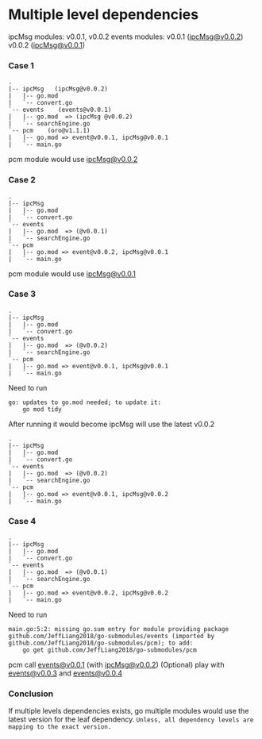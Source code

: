
# Multiple level dependencies
ipcMsg modules: v0.0.1, v0.0.2
events modules: v0.0.1 (ipcMsg@v0.0.2)
                v0.0.2 (ipcMsg@v0.0.1)

### Case 1
```
.
|-- ipcMsg   (ipcMsg@v0.0.2)
|   |-- go.mod
|   `-- convert.go
`-- events    (events@v0.0.1)
|   |-- go.mod  => (ipcMsg @v0.0.2)
|   `-- searchEngine.go
`-- pcm    (oro@v1.1.1)
|   |-- go.mod => event@v0.0.1, ipcMsg@v0.0.1
|   `-- main.go
```
pcm module would use ipcMsg@v0.0.2


### Case 2
```
.
|-- ipcMsg
|   |-- go.mod
|   `-- convert.go
`-- events
|   |-- go.mod  => (@v0.0.1)
|   `-- searchEngine.go
`-- pcm
|   |-- go.mod => event@v0.0.2, ipcMsg@v0.0.1
|   `-- main.go
```
pcm module would use ipcMsg@v0.0.1

### Case 3
```
.
|-- ipcMsg
|   |-- go.mod
|   `-- convert.go
`-- events
|   |-- go.mod  => (@v0.0.2)
|   `-- searchEngine.go
`-- pcm
|   |-- go.mod => event@v0.0.1, ipcMsg@v0.0.1
|   `-- main.go
```
Need to run 
```shell
go: updates to go.mod needed; to update it:
	go mod tidy
```
After running it would become ipcMsg will use the latest v0.0.2
```
.
|-- ipcMsg
|   |-- go.mod
|   `-- convert.go
`-- events
|   |-- go.mod  => (@v0.0.2)
|   `-- searchEngine.go
`-- pcm
|   |-- go.mod => event@v0.0.1, ipcMsg@v0.0.2
|   `-- main.go
```


### Case 4
```
.
|-- ipcMsg
|   |-- go.mod
|   `-- convert.go
`-- events
|   |-- go.mod  => (@v0.0.1)
|   `-- searchEngine.go
`-- pcm
|   |-- go.mod => event@v0.0.2, ipcMsg@v0.0.2
|   `-- main.go
```
Need to run 
```shell
main.go:5:2: missing go.sum entry for module providing package github.com/JeffLiang2018/go-submodules/events (imported by github.com/JeffLiang2018/go-submodules/pcm); to add:
	go get github.com/JeffLiang2018/go-submodules/pcm
```
pcm call events@v0.0.1 (with ipcMsg@v0.0.2)
(Optional) play with events@v0.0.3 and events@v0.0.4

### Conclusion
If multiple levels dependencies exists, go multiple modules would use the latest version for the leaf dependency.
`Unless, all dependency levels are mapping to the exact version.`
